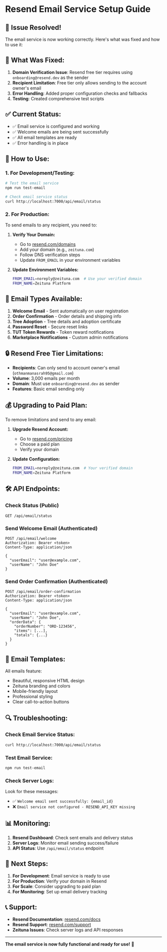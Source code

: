 # Resend Email Service Setup Guide

## 🎯 **Issue Resolved!**

The email service is now working correctly. Here's what was fixed and how to use it:

## 🔧 **What Was Fixed:**

1. **Domain Verification Issue**: Resend free tier requires using `onboarding@resend.dev` as the sender
2. **Recipient Limitation**: Free tier only allows sending to the account owner's email
3. **Error Handling**: Added proper configuration checks and fallbacks
4. **Testing**: Created comprehensive test scripts

## ✅ **Current Status:**

- ✅ Email service is configured and working
- ✅ Welcome emails are being sent successfully
- ✅ All email templates are ready
- ✅ Error handling is in place

## 🚀 **How to Use:**

### 1. **For Development/Testing:**
```bash
# Test the email service
npm run test-email

# Check email service status
curl http://localhost:7000/api/email/status
```

### 2. **For Production:**
To send emails to any recipient, you need to:

1. **Verify Your Domain:**
   - Go to [resend.com/domains](https://resend.com/domains)
   - Add your domain (e.g., `zeituna.com`)
   - Follow DNS verification steps
   - Update `FROM_EMAIL` in your environment variables

2. **Update Environment Variables:**
   ```bash
   FROM_EMAIL=noreply@zeituna.com  # Use your verified domain
   FROM_NAME=Zeituna Platform
   ```

## 📧 **Email Types Available:**

1. **Welcome Email** - Sent automatically on user registration
2. **Order Confirmation** - Order details and shipping info
3. **Tree Adoption** - Tree details and adoption certificate
4. **Password Reset** - Secure reset links
5. **TUT Token Rewards** - Token reward notifications
6. **Marketplace Notifications** - Custom admin notifications

## 🔒 **Resend Free Tier Limitations:**

- **Recipients**: Can only send to account owner's email (`othmanmanasrah95@gmail.com`)
- **Volume**: 3,000 emails per month
- **Domain**: Must use `onboarding@resend.dev` as sender
- **Features**: Basic email sending only

## 💰 **Upgrading to Paid Plan:**

To remove limitations and send to any email:

1. **Upgrade Resend Account:**
   - Go to [resend.com/pricing](https://resend.com/pricing)
   - Choose a paid plan
   - Verify your domain

2. **Update Configuration:**
   ```bash
   FROM_EMAIL=noreply@zeituna.com  # Your verified domain
   FROM_NAME=Zeituna Platform
   ```

## 🛠️ **API Endpoints:**

### Check Status (Public)
```http
GET /api/email/status
```

### Send Welcome Email (Authenticated)
```http
POST /api/email/welcome
Authorization: Bearer <token>
Content-Type: application/json

{
  "userEmail": "user@example.com",
  "userName": "John Doe"
}
```

### Send Order Confirmation (Authenticated)
```http
POST /api/email/order-confirmation
Authorization: Bearer <token>
Content-Type: application/json

{
  "userEmail": "user@example.com",
  "userName": "John Doe",
  "orderData": {
    "orderNumber": "ORD-123456",
    "items": [...],
    "totals": {...}
  }
}
```

## 🎨 **Email Templates:**

All emails feature:
- Beautiful, responsive HTML design
- Zeituna branding and colors
- Mobile-friendly layout
- Professional styling
- Clear call-to-action buttons

## 🔍 **Troubleshooting:**

### Check Email Service Status:
```bash
curl http://localhost:7000/api/email/status
```

### Test Email Service:
```bash
npm run test-email
```

### Check Server Logs:
Look for these messages:
- ✅ `Welcome email sent successfully: {email_id}`
- ❌ `Email service not configured - RESEND_API_KEY missing`

## 📊 **Monitoring:**

1. **Resend Dashboard**: Check sent emails and delivery status
2. **Server Logs**: Monitor email sending success/failure
3. **API Status**: Use `/api/email/status` endpoint

## 🚀 **Next Steps:**

1. **For Development**: Email service is ready to use
2. **For Production**: Verify your domain in Resend
3. **For Scale**: Consider upgrading to paid plan
4. **For Monitoring**: Set up email delivery tracking

## 📞 **Support:**

- **Resend Documentation**: [resend.com/docs](https://resend.com/docs)
- **Resend Support**: [resend.com/support](https://resend.com/support)
- **Zeituna Issues**: Check server logs and API responses

---

**The email service is now fully functional and ready for use!** 🎉
